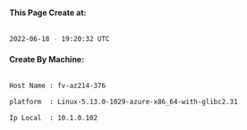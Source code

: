 
   
#### This Page Create at:

```bash

2022-06-18 - 19:20:32 UTC

```

#### Create By Machine:

```bash

Host Name : fv-az214-376

platform  : Linux-5.13.0-1029-azure-x86_64-with-glibc2.31

Ip Local  : 10.1.0.102

```

